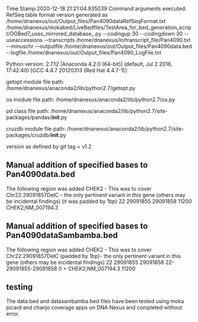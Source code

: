 Time Stamp:2020-12-18 21:21:04.935039
Command arguments executed:
RefSeq table format version generated as /home/dnanexus/out/Output_files/Pan4090dataRefSeqFormat.txt
/home/dnanexus/mokabed/LiveBedfiles/TestArea_for_bed_generation_script/OOBed7_uses_mirrored_database_.py --codingup 30 --codingdown 30 --useaccessions --transcripts /home/dnanexus/in/transcript_file/Pan4090.txt --minuschr --outputfile /home/dnanexus/out/Output_files/Pan4090data.bed --logfile /home/dnanexus/out/Output_files/Pan4090_LogFile.txt 

 Python version: 2.7.12 |Anaconda 4.2.0 (64-bit)| (default, Jul  2 2016, 17:42:40) 
[GCC 4.4.7 20120313 (Red Hat 4.4.7-1)]

 getopt module file path: /home/dnanexus/anaconda2/lib/python2.7/getopt.py

 os module file path: /home/dnanexus/anaconda2/lib/python2.7/os.py

 pd class file path: /home/dnanexus/anaconda2/lib/python2.7/site-packages/pandas/__init__.py

 cruzdb module file path: /home/dnanexus/anaconda2/lib/python2.7/site-packages/cruzdb/__init__.py

version as defined by git tag = v1.2


## Manual addition of specified bases to Pan4090data.bed
The following region was added CHEK2 - This was to cover Chr22:29091857DelC - the only pertinent variant in this gene (others may be incidental findings) (it was padded by 1bp)
22	29091855	29091858	11200										CHEK2;NM_007194.3

## Manual addition of specified bases to Pan4090dataSambamba.bed

The following region was added CHEK2 - This was to cover Chr22:29091857DelC (padded by 1bp)- the only pertinent variant in this gene (others may be incidental findings)
22	29091855	29091858	22-29091855-29091858	0	+	CHEK2;NM_007194.3	11200

## testing
The data.bed and datasambamba.bed files have been tested using moka picard and chanjo coverage apps on DNA Nexus and completed without error.